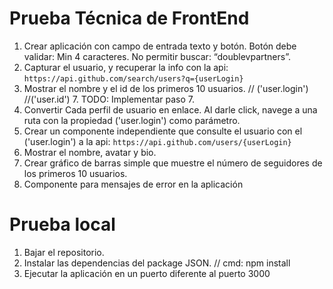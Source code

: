 # Prueba Técnica de FrontEnd

1. Crear aplicación con campo de entrada texto y botón.
   Botón debe validar: Min 4 caracteres. No permitir buscar: “doublevpartners”.
2. Capturar el usuario, y recuperar la info con la api: `https://api.github.com/search/users?q={userLogin}`
3. Mostrar el nombre y el id de los primeros 10 usuarios. // ('user.login') //('user.id') 7. TODO: Implementar paso 7.
4. Convertir Cada perfil de usuario en enlace. Al darle click, navege a una ruta con la propiedad ('user.login') como parámetro.
5. Crear un componente independiente que consulte el usuario con el ('user.login') a la api: `https://api.github.com/users/{userLogin}`
6. Mostrar el nombre, avatar y bio.
7. Crear gráfico de barras simple que muestre el número de seguidores de los primeros 10 usuarios.
8. Componente para mensajes de error en la aplicación

# Prueba local
1. Bajar el repositorio.
2. Instalar las dependencias del package JSON. // cmd: npm install
3. Ejecutar la aplicación en un puerto diferente al puerto 3000